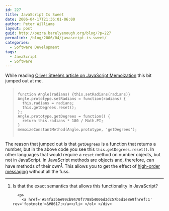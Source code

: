 ```yaml
---
id: 227
title: JavaScript Is Sweet
date: 2006-04-17T21:36:01-06:00
author: Peter Williams
layout: post
guid: http://pezra.barelyenough.org/blog/?p=227
permalink: /blog/2006/04/javascript-is-sweet/
categories:
  - Software Development
tags:
  - JavaScript
  - Software
---
```

While reading [Oliver Steele&#8217;s article on JavaScript Memoization](http://osteele.com/archives/2006/04/javascript-memoization) this bit jumped out at me.

<blockquote cite='http://osteele.com/archives/2006/04/javascript-memoization'>
  <pre>
<code>
function Angle(radians) {this.setRadians(radians)}
Angle.prototype.setRadians = function(radians) {
  this.radians = radians;
  this.getDegrees.reset();
};
Angle.prototype.getDegrees = function() {
  return this.radians * 180 / Math.PI;
}
memoizeConstantMethod(Angle.prototype, 'getDegrees'); 
</code>
</pre>
</blockquote>

The reason that jumped out is that `getDegrees` is a function that returns a number, but in the above code you see this `this.getDegrees.reset()`. In other languages that would require a `reset` method on number objects, but not in JavaScript. In JavaScript methods are objects and, therefore, can have methods of their own<sup id='54fa3b6e99cb9470f7788b4006d3dc57b5d1e8e9fnref:1'><a href='#54fa3b6e99cb9470f7788b4006d3dc57b5d1e8e9fn:1' rel='footnote'>1</a></sup>. This allows you to get the effect of [high-order messaging](http://nat.truemesh.com/archives/000535.html) without all the fuss.

<div class='footnotes'>
  <hr />
  
  <ol>
    <li id='54fa3b6e99cb9470f7788b4006d3dc57b5d1e8e9fn:1'>
      <p>
        Is that the exact semantics that allows this functionality in JavaScript?
      </p>
      
      <p>
        <a href='#54fa3b6e99cb9470f7788b4006d3dc57b5d1e8e9fnref:1' rev='footnote'>&#8617;</a></li> </ol> </div>